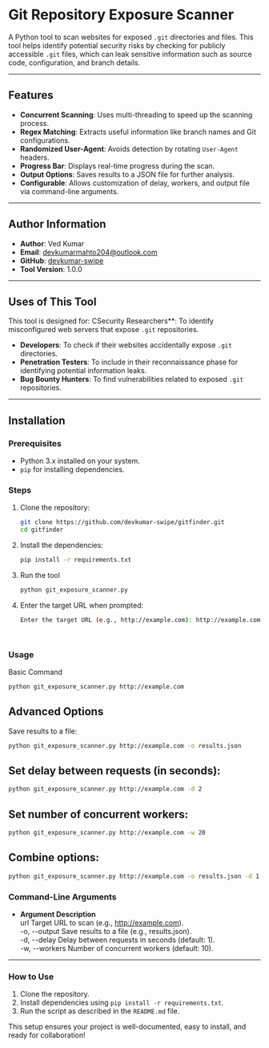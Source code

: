 # Git Repository Exposure Scanner

A Python tool to scan websites for exposed `.git` directories and files. This tool helps identify potential security risks by checking for publicly accessible `.git` files, which can leak sensitive information such as source code, configuration, and branch details.

---

## Features
- **Concurrent Scanning**: Uses multi-threading to speed up the scanning process.
- **Regex Matching**: Extracts useful information like branch names and Git configurations.
- **Randomized User-Agent**: Avoids detection by rotating `User-Agent` headers.
- **Progress Bar**: Displays real-time progress during the scan.
- **Output Options**: Saves results to a JSON file for further analysis.
- **Configurable**: Allows customization of delay, workers, and output file via command-line arguments.

---
## Author Information
- **Author**: Ved Kumar
- **Email**: devkumarmahto204@outlook.com
- **GitHub**: [devkumar-swipe](https://github.com/devkumar-swipe)
- **Tool Version**: 1.0.0

---

## Uses of This Tool
This tool is designed for:
CSecurity Researchers**: To identify misconfigured web servers that expose `.git` repositories.
- **Developers**: To check if their websites accidentally expose `.git` directories.
- **Penetration Testers**: To include in their reconnaissance phase for identifying potential information leaks.
- **Bug Bounty Hunters**: To find vulnerabilities related to exposed `.git` repositories.

---

## Installation

### Prerequisites
- Python 3.x installed on your system.
- `pip` for installing dependencies.

### Steps
1. Clone the repository:
   ```bash
   git clone https://github.com/devkumar-swipe/gitfinder.git
   cd gitfinder

2. Install the dependencies:
   ```bash
   pip install -r requirements.txt

3. Run the tool
   ```bash
   python git_exposure_scanner.py
   ```
4. Enter the target URL when prompted:
     ```bash
   Enter the target URL (e.g., http://example.com): http://example.com
   



### Usage
Basic Command
```bash
python git_exposure_scanner.py http://example.com
```

## Advanced Options
Save results to a file:
```bash
python git_exposure_scanner.py http://example.com -o results.json
```

## Set delay between requests (in seconds):
```bash
python git_exposure_scanner.py http://example.com -d 2

```
## Set number of concurrent workers:
```bash
python git_exposure_scanner.py http://example.com -w 20
```

## Combine options:
```bash
python git_exposure_scanner.py http://example.com -o results.json -d 1 -w 15
```

### Command-Line Arguments
- **Argument	Description**
<br>url	Target URL to scan (e.g., http://example.com).
<br>-o, --output	Save results to a file (e.g., results.json).
<br>-d, --delay	Delay between requests in seconds (default: 1).
<br>-w, --workers	Number of concurrent workers (default: 10).




---

### **How to Use**
1. Clone the repository.
2. Install dependencies using `pip install -r requirements.txt`.
3. Run the script as described in the `README.md` file.

This setup ensures your project is well-documented, easy to install, and ready for collaboration!
